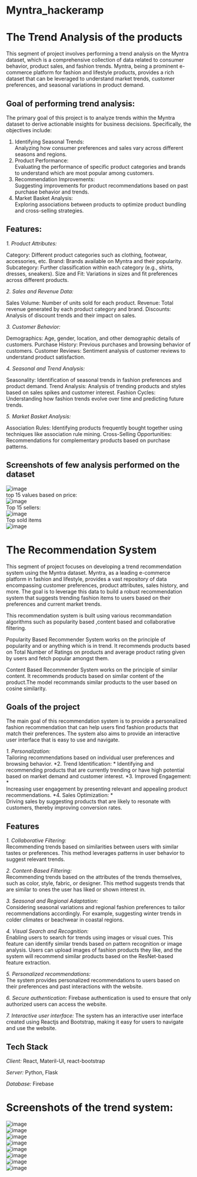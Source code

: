# Myntra_hackeramp
# The Trend Analysis of the products <br/>

This segment of project involves performing a trend analysis on the Myntra dataset, which is a comprehensive collection of data related to consumer behavior, product sales, and fashion trends. Myntra, being a prominent e-commerce platform for fashion and lifestyle products, provides a rich dataset that can be leveraged to understand market trends, customer preferences, and seasonal variations in product demand.

## Goal of performing trend analysis:
The primary goal of this project is to analyze trends within the Myntra dataset to derive actionable insights for business decisions. Specifically, the objectives include:

1. Identifying Seasonal Trends:<br/>
Analyzing how consumer preferences and sales vary across different seasons and regions.
2. Product Performance: <br/>
Evaluating the performance of specific product categories and brands to understand which are most popular among customers.
3. Recommendation Improvements: <br/>
Suggesting improvements for product recommendations based on past purchase behavior and trends.
4. Market Basket Analysis: <br/>
Exploring associations between products to optimize product bundling and cross-selling strategies.

## Features:
*1. Product Attributes:*<br/>

Category: Different product categories such as clothing, footwear, accessories, etc.
Brand: Brands available on Myntra and their popularity.
Subcategory: Further classification within each category (e.g., shirts, dresses, sneakers).
Size and Fit: Variations in sizes and fit preferences across different products.

*2. Sales and Revenue Data:*<br/>

Sales Volume: Number of units sold for each product.
Revenue: Total revenue generated by each product category and brand.
Discounts: Analysis of discount trends and their impact on sales.

*3. Customer Behavior:*<br/>

Demographics: Age, gender, location, and other demographic details of customers.
Purchase History: Previous purchases and browsing behavior of customers.
Customer Reviews: Sentiment analysis of customer reviews to understand product satisfaction.

*4. Seasonal and Trend Analysis:*<br/>

Seasonality: Identification of seasonal trends in fashion preferences and product demand.
Trend Analysis: Analysis of trending products and styles based on sales spikes and customer interest.
Fashion Cycles: Understanding how fashion trends evolve over time and predicting future trends.


*5. Market Basket Analysis:* <br/>

Association Rules: Identifying products frequently bought together using techniques like association rule mining.
Cross-Selling Opportunities: Recommendations for complementary products based on purchase patterns.

## Screenshots of few analysis performed on the dataset
![image](https://github.com/user-attachments/assets/1f7801fa-509b-4650-95cf-da9c0dded1b5)<br/>
top 15 values based on price:<br/>
![image](https://github.com/user-attachments/assets/4106b2ef-3732-4beb-9ef7-9f4cc8193227)<br/>
Top 15 sellers:<br/>
![image](https://github.com/user-attachments/assets/1f0b5646-a07f-407b-b4cf-d4b83bf8eea2)<br/>
Top sold items<br/>
![image](https://github.com/user-attachments/assets/17477384-6d71-46dc-9a70-bb71bc7846d6)<br/>





# The Recommendation System<br/>

This segment of project focuses on developing a trend recommendation system using the Myntra dataset. Myntra, as a leading e-commerce platform in fashion and lifestyle, provides a vast repository of data encompassing customer preferences, product attributes, sales history, and more. The goal is to leverage this data to build a robust recommendation system that suggests trending fashion items to users based on their preferences and current market trends.<br/>


This recommendation system is built using various recommandation algorithms such as popularity based ,content based and collaborative filtering.

Popularity Based Recommender System works on the principle of popularity and or anything which is in trend. It recommends products based on Total Number of Ratings on products and average product rating given by users and fetch popular amongst them.

Content Based Recommender System works on the principle of similar content. It recommends products based on similar content of the product.The model recommands similar products to the user based on cosine similarity.


## Goals of the project<br/>

The main goal of this recommendation system is to provide a personalized fashion recommendation that can help users find fashion products that match their preferences. The system also aims to provide an interactive user interface that is easy to use and navigate.

*1. Personalization:*<br/> 
Tailoring recommendations based on individual user preferences and browsing behavior.
*2. Trend Identification: *
Identifying and recommending products that are currently trending or have high potential based on market demand and customer interest.
*3. Improved Engagement: *<br/>
Increasing user engagement by presenting relevant and appealing product recommendations.
*4. Sales Optimization: *<br/>
Driving sales by suggesting products that are likely to resonate with customers, thereby improving conversion rates.


## Features

*1. Collaborative Filtering:*<br/>
    Recommending trends based on similarities between users with similar tastes or preferences. This method leverages patterns in user behavior to suggest relevant trends.

*2. Content-Based Filtering:*<br/>
    Recommending trends based on the attributes of the trends themselves, such as color, style, fabric, or designer. This method suggests trends that are similar to ones the user has liked or shown interest in.

*3. Seasonal and Regional Adaptation:*<br/>
    Considering seasonal variations and regional fashion preferences to tailor recommendations accordingly. For example, suggesting winter trends in colder climates or beachwear in coastal regions.

*4. Visual Search and Recognition:*<br/>
        Enabling users to search for trends using images or visual cues. This feature can identify similar trends based on pattern recognition or image analysis.
   Users can upload images of fashion products they like, and the system will recommend similar products based on the ResNet-based feature extraction.

*5. Personalized recommendations:*<br/>
    The system provides personalized recommendations to users based on their preferences and past interactions with the website.

*6. Secure authentication:*
    Firebase authentication is used to ensure that only authorized users can access the website.

*7. Interactive user interface:* 
    The system has an interactive user interface created using Reactjs and Bootstrap, making it easy for users to navigate and use the website.

## Tech Stack

*Client:* React, Materil-UI, react-bootstrap

*Server:* Python, Flask

*Database:* Firebase


# Screenshots of the trend system:<br/>
![image](https://github.com/user-attachments/assets/d6b21a3b-cf4d-473f-a4af-717af3336304)<br/>
![image](https://github.com/user-attachments/assets/4a9ff3de-eec1-4c5d-bec6-f6c339acbefd)<br/>
![image](https://github.com/user-attachments/assets/56cb481c-1ce9-48d1-8632-c822408e1e42)<br/>
![image](https://github.com/user-attachments/assets/68879a4a-50cb-418a-8c6f-46a241dd17c1)<br/>
![image](https://github.com/user-attachments/assets/49848b48-a67e-438a-ae01-d854c4ff7858)<br/>
![image](https://github.com/user-attachments/assets/fbd1d144-0aff-45c7-9c32-4c485ca8f873)<br/>
![image](https://github.com/user-attachments/assets/b2096f6e-bc46-4f24-8d1f-9899b15ed432)<br/>
![image](https://github.com/user-attachments/assets/86054584-e339-45a9-a756-14ab1fee8f33)<br/>








